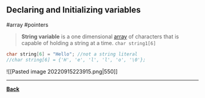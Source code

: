## Declaring and Initializing variables
#array #pointers

> **String variable**
> is a one dimensional [array](CArray.md) of characters that is capable of holding a string at a time.
> `char string1[6]`

```C
char string[6] = "Hello"; //not a string literal
//char string[6] = {'H', 'e', 'l', 'l', 'o', '\0'};
```

![[Pasted image 20220915223915.png|550]]

---
**[Back](Cstrings.md)**